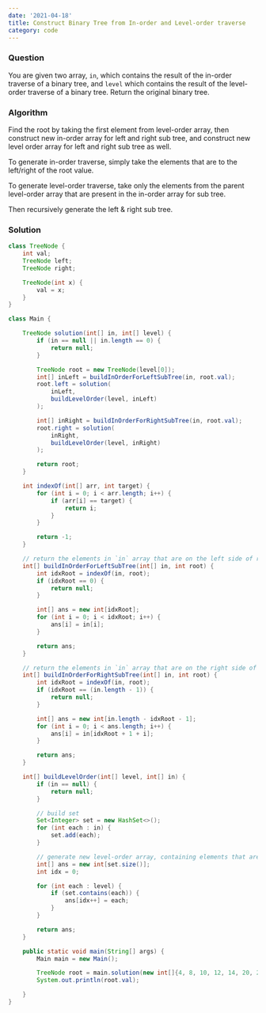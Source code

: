 ```yaml
---
date: '2021-04-18'
title: Construct Binary Tree from In-order and Level-order traverse
category: code
---
```


### Question

You are given two array, `in`, which contains the result of the in-order traverse of a binary tree, and `level` which contains the result of the level-order traverse of a binary tree. Return the original binary tree.

### Algorithm

Find the root by taking the first element from level-order array, then construct new in-order array for left and right sub tree, and construct new level order array for left and right sub tree as well.

To generate in-order traverse, simply take the elements that are to the left/right of the root value.

To generate level-order traverse, take only the elements from the parent level-order array that are present in the in-order array for sub tree.

Then recursively generate the left & right sub tree.


### Solution

```java
class TreeNode {
    int val;
    TreeNode left;
    TreeNode right;

    TreeNode(int x) {
        val = x;
    }
}

class Main {

    TreeNode solution(int[] in, int[] level) {
        if (in == null || in.length == 0) {
            return null;
        }

        TreeNode root = new TreeNode(level[0]);
        int[] inLeft = buildInOrderForLeftSubTree(in, root.val);
        root.left = solution(
            inLeft,
            buildLevelOrder(level, inLeft)
        );

        int[] inRight = buildInOrderForRightSubTree(in, root.val);
        root.right = solution(
            inRight,
            buildLevelOrder(level, inRight)
        );

        return root;
    }

    int indexOf(int[] arr, int target) {
        for (int i = 0; i < arr.length; i++) {
            if (arr[i] == target) {
                return i;
            }
        }

        return -1;
    }

    // return the elements in `in` array that are on the left side of root
    int[] buildInOrderForLeftSubTree(int[] in, int root) {
        int idxRoot = indexOf(in, root);
        if (idxRoot == 0) {
            return null;
        }

        int[] ans = new int[idxRoot];
        for (int i = 0; i < idxRoot; i++) {
            ans[i] = in[i];
        }

        return ans;
    }

    // return the elements in `in` array that are on the right side of root
    int[] buildInOrderForRightSubTree(int[] in, int root) {
        int idxRoot = indexOf(in, root);
        if (idxRoot == (in.length - 1)) {
            return null;
        }

        int[] ans = new int[in.length - idxRoot - 1];
        for (int i = 0; i < ans.length; i++) {
            ans[i] = in[idxRoot + 1 + i];
        }

        return ans;
    }

    int[] buildLevelOrder(int[] level, int[] in) {
        if (in == null) {
            return null;
        }

        // build set
        Set<Integer> set = new HashSet<>();
        for (int each : in) {
            set.add(each);
        }

        // generate new level-order array, containing elements that are in `in` array only
        int[] ans = new int[set.size()];
        int idx = 0;

        for (int each : level) {
            if (set.contains(each)) {
                ans[idx++] = each;
            }
        }

        return ans;
    }

    public static void main(String[] args) {
        Main main = new Main();

        TreeNode root = main.solution(new int[]{4, 8, 10, 12, 14, 20, 22}, new int[]{20, 8, 22, 4, 12, 10, 14});
        System.out.println(root.val);

    }
}
```


